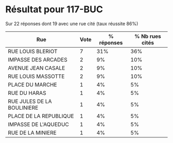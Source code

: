 # Résultat pour 117-BUC

Sur 22 réponses dont 19 avec une rue cité (taux réussite 86%)

| Rue | Vote | % réponses | % Nb rues cités|
|-----|------|------------|----------------|
| RUE LOUIS BLERIOT | 7 | 31% | 36%|
| IMPASSE DES ARCADES | 2 | 9% | 10%|
| AVENUE JEAN CASALE | 2 | 9% | 10%|
| RUE LOUIS MASSOTTE | 2 | 9% | 10%|
| PLACE DU MARCHE | 1 | 4% | 5%|
| RUE DU HARAS | 1 | 4% | 5%|
| RUE JULES DE LA BOULINIERE | 1 | 4% | 5%|
| PLACE DE LA REPUBLIQUE | 1 | 4% | 5%|
| IMPASSE DE L'AQUEDUC | 1 | 4% | 5%|
| RUE DE LA MINIERE | 1 | 4% | 5%|
